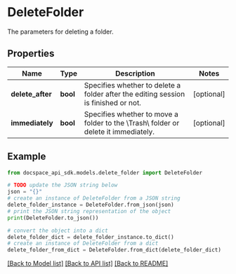 # DeleteFolder
The parameters for deleting a folder.

## Properties

Name | Type | Description | Notes
------------ | ------------- | ------------- | -------------
**delete_after** | **bool** | Specifies whether to delete a folder after the editing session is finished or not. | [optional] 
**immediately** | **bool** | Specifies whether to move a folder to the \\Trash\\ folder or delete it immediately. | [optional] 

## Example

```python
from docspace_api_sdk.models.delete_folder import DeleteFolder

# TODO update the JSON string below
json = "{}"
# create an instance of DeleteFolder from a JSON string
delete_folder_instance = DeleteFolder.from_json(json)
# print the JSON string representation of the object
print(DeleteFolder.to_json())

# convert the object into a dict
delete_folder_dict = delete_folder_instance.to_dict()
# create an instance of DeleteFolder from a dict
delete_folder_from_dict = DeleteFolder.from_dict(delete_folder_dict)
```
[[Back to Model list]](../README.md#documentation-for-models) [[Back to API list]](../README.md#documentation-for-api-endpoints) [[Back to README]](../README.md)


